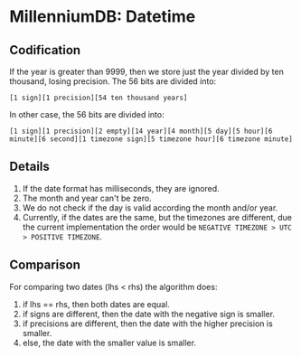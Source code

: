 # MillenniumDB: Datetime

## Codification
If the year is greater than 9999, then we store just the year divided by ten thousand, losing precision. The 56 bits are divided into:

```
[1 sign][1 precision][54 ten thousand years]
```

In other case, the 56 bits are divided into:

```
[1 sign][1 precision][2 empty][14 year][4 month][5 day][5 hour][6 minute][6 second][1 timezone sign][5 timezone hour][6 timezone minute]
```

## Details
1. If the date format has milliseconds, they are ignored.
2. The month and year can't be zero.
3. We do not check if the day is valid according the month and/or year.
4. Currently, if the dates are the same, but the timezones are different, due the current implementation the order would be `NEGATIVE TIMEZONE > UTC > POSITIVE TIMEZONE`.

## Comparison
For comparing two dates (lhs < rhs) the algorithm does:
1. if lhs == rhs, then both dates are equal.
2. if signs are different, then the date with the negative sign is smaller.
3. if precisions are different, then the date with the higher precision is smaller.
4. else, the date with the smaller value is smaller.
